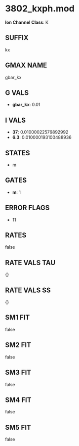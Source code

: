 # 3802_kxph.mod

**Ion Channel Class**: K

## SUFFIX

kx

## GMAX NAME

gbar_kx

## G VALS

- **gbar_kx**: 0.01

## I VALS

- **37**: 0.01000022576892992
- **6.3**: 0.010000193100488936

## STATES

- m

## GATES

- **m**: 1

## ERROR FLAGS

- 11

## RATES

false

## RATE VALS TAU

{}

## RATE VALS SS

{}

## SM1 FIT

false

## SM2 FIT

false

## SM3 FIT

false

## SM4 FIT

false

## SM5 FIT

false

